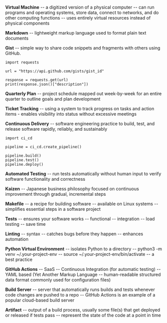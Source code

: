 **Virtual Machine** 
-- a digitized version of a physical computer
-- can run programs and operating systems, store data, connect to networks, and do other computing functions
-- uses entirely virtual resources instead of physical components

**Markdown**
-- lightweight markup language used to format plain text documents

**Gist** 
-- simple way to share code snippets and fragments with others using GitHub. 
```
import requests

url = "https://api.github.com/gists/gist_id"

response = requests.get(url)
print(response.json()["description"])

```

**Quarterly Plan**
-- project schedule mapped out week-by-week for an entire quarter to outline goals and plan development

**Ticket Tracking**
-- using a system to track progress on tasks and action items - enables visibility into status without excessive meetings

**Continuous Delivery**
-- software engineering practice to build, test, and release software rapidly, reliably, and sustainably
```
import ci_cd

pipeline = ci_cd.create_pipeline()

pipeline.build()
pipeline.test()
pipeline.deploy()

```

**Automated Testing**
-- run tests automatically without human input to verify software functionality and correctness

**Kaizen**
-- Japanese business philosophy focused on continuous improvement through gradual, incremental steps

**Makefile**
-- a recipe for building software
-- available on Linux systems
-- simplifies essential steps in a software project

**Tests**
-- ensures your software works
-- functional
-- integration
-- load testing 
-- save time

**Linting**
-- syntax
-- catches bugs before they happen
-- enhances automation

**Python Virtual Environment**
-- isolates Python to a directory
-- python3 -m venv ~/.your-project-env
-- source ~/.your-project-env/bin/activate
-- a best practice

**GitHub Actions**
-- SaaS
-- Continuous Integration (for automatic testing)
-- YAML based (Yet Another Markup Language -- human-readable structured data format commonly used for configuration files)

**Build Server**
-- server that automatically runs builds and tests whenever code changes are pushed to a repo
-- GitHub Actions is an example of a popular cloud-based build server

**Artifact** 
-- output of a build process, usually some file(s) that get deployed or released if tests pass
-- represent the state of the code at a point in time





